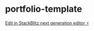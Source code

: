 # portfolio-template

[Edit in StackBlitz next generation editor ⚡️](https://stackblitz.com/~/github.com/iamEMK/portfolio-template)